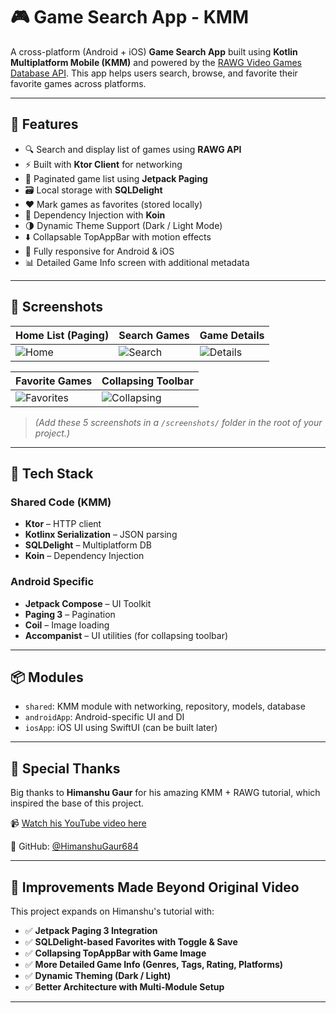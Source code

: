 # 🎮 Game Search App - KMM

A cross-platform (Android + iOS) **Game Search App** built using **Kotlin Multiplatform Mobile (KMM)** and powered by the [RAWG Video Games Database API](https://rawg.io/apidocs). This app helps users search, browse, and favorite their favorite games across platforms.

---

## 🚀 Features

- 🔍 Search and display list of games using **RAWG API**
- ⚡ Built with **Ktor Client** for networking
- 📄 Paginated game list using **Jetpack Paging**
- 🗃️ Local storage with **SQLDelight**
- ❤️ Mark games as favorites (stored locally)
- 🧪 Dependency Injection with **Koin**
- 🌗 Dynamic Theme Support (Dark / Light Mode)
- ⬇️ Collapsable TopAppBar with motion effects
- 📱 Fully responsive for Android & iOS
- 📊 Detailed Game Info screen with additional metadata

---

## 📸 Screenshots

| Home List (Paging)           | Search Games                   | Game Details                     |
|------------------------------|--------------------------------|----------------------------------|
| ![Home](screenshots/fir.png) | ![Search](screenshots/sec.png) | ![Details](screenshots/thir.png) |

| Favorite Games                     | Collapsing Toolbar                 |
|------------------------------------|------------------------------------|
| ![Favorites](screenshots/four.png) | ![Collapsing](screenshots/fiv.png) |

> *(Add these 5 screenshots in a `/screenshots/` folder in the root of your project.)*

---

## 🧩 Tech Stack

### Shared Code (KMM)
- **Ktor** – HTTP client
- **Kotlinx Serialization** – JSON parsing
- **SQLDelight** – Multiplatform DB
- **Koin** – Dependency Injection

### Android Specific
- **Jetpack Compose** – UI Toolkit
- **Paging 3** – Pagination
- **Coil** – Image loading
- **Accompanist** – UI utilities (for collapsing toolbar)

---

## 📦 Modules

- `shared`: KMM module with networking, repository, models, database
- `androidApp`: Android-specific UI and DI
- `iosApp`: iOS UI using SwiftUI (can be built later)

---

## 🙏 Special Thanks

Big thanks to **Himanshu Gaur** for his amazing KMM + RAWG tutorial, which inspired the base of this project.

📹 [Watch his YouTube video here](https://www.youtube.com/@HimanshuGaur)

🔗 GitHub: [@HimanshuGaur684](https://github.com/himanshuGaur684)


---

## 🔧 Improvements Made Beyond Original Video

This project expands on Himanshu's tutorial with:

- ✅ **Jetpack Paging 3 Integration**
- ✅ **SQLDelight-based Favorites with Toggle & Save**
- ✅ **Collapsing TopAppBar with Game Image**
- ✅ **More Detailed Game Info (Genres, Tags, Rating, Platforms)**
- ✅ **Dynamic Theming (Dark / Light)**
- ✅ **Better Architecture with Multi-Module Setup**

---

